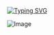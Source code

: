 [![Typing SVG](https://readme-typing-svg.demolab.com/?&lines=Hi+there+I'm+Praveen)](https://git.io/typing-svg)

![Image](https://github.com/user-attachments/assets/9f08d59c-a53d-4079-8500-09a21755909f)
<!--
**praveens649/praveens649** is a ✨ _special_ ✨ repository because its `README.md` (this file) appears on your GitHub profile.

Here are some ideas to get you started:

- 🔭 I’m currently working on ...
- 🌱 I’m currently learning ...
- 👯 I’m looking to collaborate on ...
- 🤔 I’m looking for help with ...
- 💬 Ask me about ...
- 📫 How to reach me: ...
- 😄 Pronouns: ...
- ⚡ Fun fact: ...
-->
